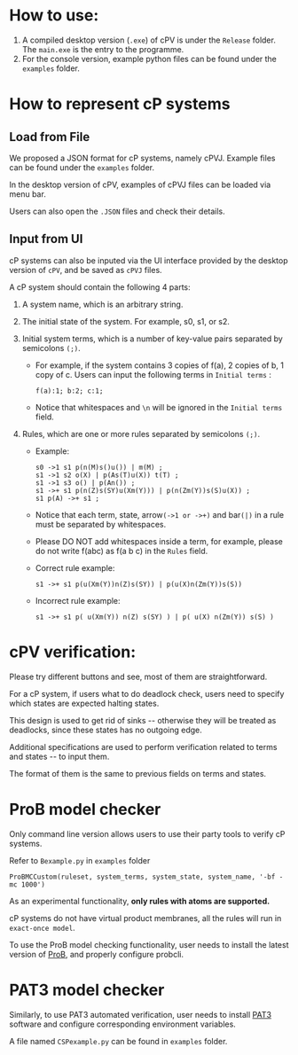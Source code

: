 # How to use:

1. A compiled desktop version (`.exe`) of cPV is under the `Release` folder.
   The `main.exe` is the entry to the programme.
2. For the console version, example python files can be found under the `examples` folder.

# How to represent cP systems

## Load from File

We proposed a JSON format for cP systems, namely cPVJ. Example files can be found under the `examples` folder.

In the desktop version of cPV, examples of cPVJ files can be loaded via menu bar.

Users can also open the `.JSON` files and check their details.

## Input from UI

cP systems can also be inputed via the UI interface provided by the desktop version of `cPV`, and be saved as `cPVJ` files.

A cP system should contain the following 4 parts:

1. A system name, which is an arbitrary string.
2. The initial state of the system. For example, s0, s1, or s2.
3. Initial system terms, which is a number of key-value pairs separated by semicolons `(;)`.

   - For example, if the system contains 3 copies of f(a), 2 copies of b, 1 copy of c.
     Users can input the following terms in `Initial terms` :

     ```
     f(a):1; b:2; c:1;
     ```

   - Notice that whitespaces and `\n` will be ignored in the `Initial terms` field.

4. Rules, which are one or more rules separated by semicolons `(;)`.

   - Example:

     ```
     s0 ->1 s1 p(n(M)s()u()) | m(M) ;
     s1 ->1 s2 o(X) | p(As(T)u(X)) t(T) ;
     s1 ->1 s3 o() | p(An()) ;
     s1 ->+ s1 p(n(Z)s(SY)u(Xm(Y))) | p(n(Zm(Y))s(S)u(X)) ;
     s1 p(A) ->+ s1 ;
     ```

   - Notice that each term, state, arrow`(->1 or ->+)` and bar`(|)` in a rule must be separated by whitespaces.
   - Please DO NOT add whitespaces inside a term, for example, please do not write f(abc) as f(a b c) in the `Rules` field.

   - Correct rule example:

     ```
     s1 ->+ s1 p(u(Xm(Y))n(Z)s(SY)) | p(u(X)n(Zm(Y))s(S))
     ```

   - Incorrect rule example:

     ```
     s1 ->+ s1 p( u(Xm(Y)) n(Z) s(SY) ) | p( u(X) n(Zm(Y)) s(S) )
     ```

# cPV verification:

Please try different buttons and see, most of them are straightforward.

For a cP system, if users what to do deadlock check, users need to specify which states are expected halting states.

This design is used to get rid of sinks -- otherwise they will be treated as deadlocks, since these states has no outgoing edge.

Additional specifications are used to perform verification related to terms and states -- to input them.

The format of them is the same to previous fields on terms and states.

# ProB model checker

Only command line version allows users to use their party tools to verify cP systems.

Refer to `Bexample.py` in `examples` folder

```
ProBMCCustom(ruleset, system_terms, system_state, system_name, '-bf -mc 1000')
```

As an experimental functionality, **only rules with atoms are supported.**

cP systems do not have virtual product membranes, all the rules will run in `exact-once model`.

To use the ProB model checking functionality, user needs to install the latest version of [ProB](https://www.probesoftware.com/), and properly configure probcli.

# PAT3 model checker

Similarly, to use PAT3 automated verification, user needs to install [PAT3](https://pat.comp.nus.edu.sg/) software and configure corresponding environment variables.

A file named `CSPexample.py` can be found in `examples` folder.
